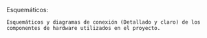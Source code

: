 Esquemáticos:

    Esquemáticos y diagramas de conexión (Detallado y claro) de los componentes de hardware utilizados en el proyecto.
